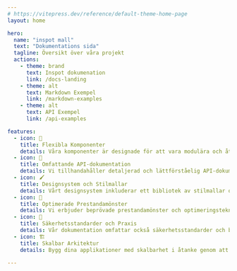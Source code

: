 ```yaml
---
# https://vitepress.dev/reference/default-theme-home-page
layout: home

hero:
  name: "inspot mall"
  text: "Dokumentations sida"
  tagline: Översikt över våra projekt
  actions:
    - theme: brand
      text: Inspot dokumenation
      link: /docs-landing
    - theme: alt
      text: Markdown Exempel
      link: /markdown-examples
    - theme: alt
      text: API Exempel
      link: /api-examples

features:
  - icon: 🧩
    title: Flexibla Komponenter
    details: Våra komponenter är designade för att vara modulära och återanvändbara, vilket sparar tid och arbete i dina utvecklingsprojekt. Med enkla konfigurationer kan du anpassa och integrera dem i dina applikationer för att snabbt uppnå de resultat du önskar.
  - icon: 📑
    title: Omfattande API-dokumentation
    details: Vi tillhandahåller detaljerad och lättförståelig API-dokumentation som hjälper dig att snabbt komma igång med våra tjänster. Dokumentationen inkluderar tydliga exempel, användningsfall och omfattande referensguider för att säkerställa att du kan utnyttja våra API:er till fullo.
  - icon: 🖌️
    title: Designsystem och Stilmallar
    details: Vårt designsystem inkluderar ett bibliotek av stilmallar och UI-komponenter som säkerställer ett enhetligt utseende och känsla i dina projekt. Genom att använda våra stilmallar kan du enkelt upprätthålla konsekvens och spara tid på designarbete.
  - icon: 💾
    title: Optimerade Prestandamönster
    details: Vi erbjuder beprövade prestandamönster och optimeringstekniker som hjälper dig att bygga snabba och effektiva applikationer. Genom att följa våra riktlinjer kan du maximera dina applikationers hastighet och responsivitet.
  - icon: 🔐
    title: Säkerhetsstandarder och Praxis
    details: Vår dokumentation omfattar också säkerhetsstandarder och bästa praxis för att skydda dina applikationer mot vanliga hot. Vi hjälper dig att implementera robusta säkerhetsåtgärder och att hålla din data säker.
  - icon: 🏗️
    title: Skalbar Arkitektur
    details: Bygg dina applikationer med skalbarhet i åtanke genom att följa våra arkitektoniska riktlinjer. Vi erbjuder insikter och mönster för att skapa system som kan hantera ökande belastningar och växa med dina behov.

---
```


